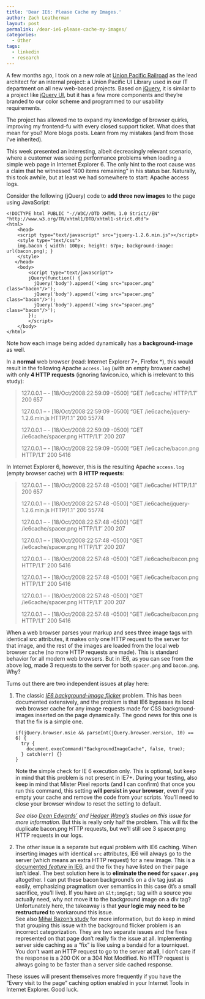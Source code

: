 ```yaml
---
title: 'Dear IE6: Please Cache my Images.'
author: Zach Leatherman
layout: post
permalink: /dear-ie6-please-cache-my-images/
categories:
  - Other
tags:
  - linkedin
  - research
---
```


A few months ago, I took on a new role at [Union Pacific Railroad](http://www.unionpacific.jobs/careers/explore/prof/index.shtml) as the lead architect for an internal project: a Union Pacific UI Library used in our IT department on all new web-based projects.  Based on [jQuery](http://jquery.com/), it is similar to a project like [jQuery UI](http://ui.jquery.com/), but it has a few more components and they’re branded to our color scheme and programmed to our usability requirements.

The project has allowed me to expand my knowledge of browser quirks, improving my frontend-fu with every closed support ticket.  What does that mean for you?  More blogs posts.  Learn from my mistakes (and from those I’ve inherited).

This week presented an interesting, albeit decreasingly relevant scenario, where a customer was seeing performance problems when loading a simple web page in Internet Explorer 6.  The only hint to the root cause was a claim that he witnessed “400 items remaining” in his status bar.  Naturally, this took awhile, but at least we had somewhere to start: Apache access logs.

Consider the following (jQuery) code to **add three new images** to the page using JavaScript:

    <!DOCTYPE html PUBLIC "-//W3C//DTD XHTML 1.0 Strict//EN" "http://www.w3.org/TR/xhtml1/DTD/xhtml1-strict.dtd">
    <html>
        <head>
        <script type="text/javascript" src="jquery-1.2.6.min.js"></script>
        <style type="text/css">
        img.bacon { width: 100px; height: 67px; background-image: url(bacon.png); }
        </style>
       </head>
        <body>
            <script type="text/javascript">
            jQuery(function() {
              jQuery('body').append('<img src="spacer.png" class="bacon"/>');
              jQuery('body').append('<img src="spacer.png" class="bacon"/>');
              jQuery('body').append('<img src="spacer.png" class="bacon"/>');
            });
            </script>
        </body>
    </html>

Note how each image being added dynamically has a **background-image** as well.

In a **normal** web browser (read: Internet Explorer 7+, Firefox *), this would result in the following Apache `access.log` (with an empty browser cache) with only **4 HTTP requests** (ignoring favicon.ico, which is irrelevant to this study):

> 127.0.0.1 – - [18/Oct/2008:22:59:09 -0500] “GET /ie6cache/ HTTP/1.1″ 200 657
> 
> 127.0.0.1 – - [18/Oct/2008:22:59:09 -0500] “GET /ie6cache/jquery-1.2.6.min.js HTTP/1.1″ 200 55774
> 
> 127.0.0.1 – - [18/Oct/2008:22:59:09 -0500] “GET /ie6cache/spacer.png HTTP/1.1″ 200 207
> 
> 127.0.0.1 – - [18/Oct/2008:22:59:09 -0500] “GET /ie6cache/bacon.png HTTP/1.1″ 200 5416

In Internet Explorer 6, however, this is the resulting Apache `access.log` (empty browser cache) with **8 HTTP requests**:

> 127.0.0.1 – - [18/Oct/2008:22:57:48 -0500] “GET /ie6cache/ HTTP/1.1″ 200 657
> 
> 127.0.0.1 – - [18/Oct/2008:22:57:48 -0500] “GET /ie6cache/jquery-1.2.6.min.js HTTP/1.1″ 200 55774
> 
> 127.0.0.1 – - [18/Oct/2008:22:57:48 -0500] “GET /ie6cache/spacer.png HTTP/1.1″ 200 207
> 
> 127.0.0.1 – - [18/Oct/2008:22:57:48 -0500] “GET /ie6cache/spacer.png HTTP/1.1″ 200 207
> 
> 127.0.0.1 – - [18/Oct/2008:22:57:48 -0500] “GET /ie6cache/bacon.png HTTP/1.1″ 200 5416
> 
> 127.0.0.1 – - [18/Oct/2008:22:57:48 -0500] “GET /ie6cache/bacon.png HTTP/1.1″ 200 5416
> 
> 127.0.0.1 – - [18/Oct/2008:22:57:48 -0500] “GET /ie6cache/spacer.png HTTP/1.1″ 200 207
> 
> 127.0.0.1 – - [18/Oct/2008:22:57:48 -0500] “GET /ie6cache/bacon.png HTTP/1.1″ 200 5416

When a web browser parses your markup and sees three image tags with identical src attributes, it makes only one HTTP request to the server for that image, and the rest of the images are loaded from the local web browser cache (no more HTTP requests are made).  This is standard behavior for all modern web browsers.  But in IE6, as you can see from the above log, made 3 requests to the server for both `spacer.png` and `bacon.png`.  Why?

Turns out there are two independent issues at play here:

1.  The classic _[IE6 background-image flicker](http://www.mister-pixel.com/#Content__state=is_that_simple)_ problem.  This has been documented extensively, and the problem is that IE6 bypasses its local web browser cache for any image requests made for CSS background-images inserted on the page dynamically.  The good news for this one is that the fix is a simple one.

        if(jQuery.browser.msie && parseInt(jQuery.browser.version, 10) == 6) {
          try {
            document.execCommand("BackgroundImageCache", false, true);
          } catch(err) {}
        }

    Note the simple check for IE 6 execution only.  This is optional, but keep in mind that this problem is not present in IE7+.  During your testing, also keep in mind that Mister Pixel reports (and I can confirm) that once you run this command, this setting **will persist in your browser**, even if you empty your cache and remove the code from your scripts.  You’ll need to close your browser window to reset the setting to default.

    _See also [Dean Edwards’](http://dean.edwards.name/my/flicker.html) and [Hedger Wang’s](http://www.hedgerwow.com/360/bugs/dom-fix-ie6-background-image-flicker.html) studies on this issue for more information._  But this is really only half the problem.  This will fix the duplicate bacon.png HTTP requests, but we’ll still see 3 spacer.png HTTP requests in our logs.

2.  The other issue is a separate but equal problem with IE6 caching.  When inserting images with identical `src` attributes, IE6 will always go to the server (which means an extra HTTP request) for a new image.  This is a [documented _feature_ in IE6](http://support.microsoft.com/default.aspx?scid=kb;en-us;319546), and the fix they have listed on their page isn’t ideal.  The best solution here is to **eliminate the need for `spacer.png`** altogether.  I can put these bacon background’s on a div tag just as easily, emphasizing pragmatism over semantics in this case (it’s a small sacrifice, you’ll live).  If you have an `&lt;img&gt;` tag with a source you actually need, why not move it to the background image on a div tag?  Unfortunately here, the takeaway is that **your logic may need to be restructured** to workaround this issue.  
See also [Mihai Bazon’s study](http://www.bazon.net/mishoo/articles.epl?art_id=958) for more information, but do keep in mind that grouping this issue with the background flicker problem is an incorrect categorization.  They are two separate issues and the fixes represented on that page don’t really fix the issue at all.  Implementing server side caching as a “fix” is like using a bandaid for a tourniquet. You don’t want an HTTP request to go to the server **at all**, I don’t care if the response is a 200 OK or a 304 Not Modified.  No HTTP request is always going to be faster than a server side cached response.

These issues will present themselves more frequently if you have the “Every visit to the page” caching option enabled in your Internet Tools in Internet Explorer.  Good luck.
